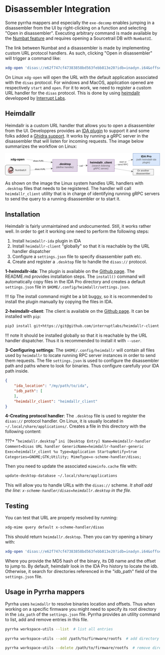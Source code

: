 # Disassembler Integration

Some pyrrha mappers and especially the `exe-decomp` enables jumping in a disassembler from the UI
by right-clicking on a function and selecting "Open in disassembler". Executing arbitrary command
is made available by the [Numbat feature](https://quarkslab.github.io/numbat/customization/) and
requires opening a Sourcetrail DB with ``NumbatUI``.

The link between Numbat and a disassembler is made by implementing custom URL protocol handlers. As such,
clicking "Open in disassembler" will trigger a command like:

```bash
xdg-open 'disas://e62f747cf47383858bd563febb813e20?idb=inadyn.i64&offset=0x0124c8'
```

On Linux `xdg-open` will open the URL with the default application associated with the `disas` protocol.
For windows and MacOS, application opened are respectively `start` and `open`. For it to work,
we need to register a custom URL handler for the `disas` protocol. This is done by using [heimdallr](https://github.com/interruptlabs/heimdallr-client) developped by [Interrupt Labs](https://interruptlabs.com/).


## Heimdallr

Heimdallr is a custom URL handler that allows you to open a disassembler from the UI. Developpres provides
an [IDA plugin](https://github.com/interruptlabs/heimdallr-ida) to support it and some folks added a [Ghidra
support](https://github.com/foundryzero/ghidra-deep-links). It works by running a gRPC server in the disassembler
that will listen for incoming requests. The image below summarizes the workflow on Linux:

![](img/heimdallr.svg)

As shown on the image the Linux system handles URL handlers with `.desktop` files that needs to be registered.
The handler will call `heimdallr_client` utility that is in charge of identifying running gRPC servers to send
the query to a running disassembler or to start it.

## Installation

Heimdallr is fairly unmaintained and undocumented. Still, it works rather well. In order to get it working
one need to perform the following steps:

1. Install `heimdallr-ida` plugin in IDA
2. Install `heimdallr-client` "globally" so that it is reachable by the URL handler dispatcher
3. Configure a `settings.json` file to specify disassembler path etc.
4. Create and register a `.desktop` file to handle the `disas://` protocol.

**1-heimdallr-ida**: The plugin is available on the [Github page](https://github.com/interruptlabs/heimdallr-ida).
The README.md provides installation steps. The ``install()`` command will automatically copy files in the IDA Pro
directory and creates a default `settings.json` file in `$HOME/.config/heimdallr/settings.json`.

!!! tip
    The install command might be a bit buggy, so it is recommended to install the plugin manually by copying the
    files in IDA.

**2-heimdallr-client**: The client is available on the [Github page](https://github.com/interruptlabs/heimdallr-client).
It can be installed with `pip`:

```bash
pip3 install git+https://git@github.com/interruptlabs/heimdallr-client.git#egg=heimdallr_client
```

!!! note
    It should be installed globally so that it is reachable by the URL handler dispatcher. Thus it is recommended 
    to install it with `--user`.

**3-Configuring settings**: The `$HOME/.config/heimdallr` will contain all files used by `heimdallr` to locate
running RPC server instances in order to send them requests. The file `settings.json` is used to configure
the disassembler path and paths where to look for binaries. Thus configure carefully your IDA path inside.

```json
{
    "ida_location": "/my/path/to/ida",
    "idb_path": [
    ],
    "heimdallr_client": "heimdallr_client"
}
```

**4-Creating protocol handler**: The `.desktop` file is used to register the `disas://` protocol handler.
On Linux, it is usually located in `~/.local/share/applications/`. Creates a file in this directory with
the following content:

???+ "`heimdallr.desktop`"
    ```ini
    [Desktop Entry]
    Name=Heimdallr-handler
    Comment=Disas URL handler
    GenericName=heimdallr-handler-generic
    Exec=heimdallr_client %u
    Type=Application
    StartupNotify=true
    Categories=GNOME;GTK;Utility;
    MimeType=x-scheme-handler/disas;
    ```

Then you need to update the associated `mimeinfo.cache` file with:

```bash
update-desktop-database ~/.local/share/applications
```
This will allow you to handle URLs with the `disas://` scheme.
*It shall add the line: `x-scheme-handler/disas=heimdallr.desktop` in the file.*


## Testing

You can test that URL are properly resolved by running:

```bash
xdg-mime query default x-scheme-handler/disas
```
This should return `heimdallr.desktop`. Then you can try opening a binary with:

```bash
xdg-open 'disas://e62f747cf47383858bd563febb813e20?idb=inadyn.i64&offset=0x0124c8'
```

Where you provide the MD5 hash of the binary, its DB name and the offset to jump to.
By default, heimdallr look in the IDA Pro history to locate the idb. Otherwise, it search
for directories referenced in the "idb_path" field of the `settings.json` file.



## Usage in Pyrrha mappers

Pyrrha uses `heimdallr` to resolve binaries location and offsets. Thus when working
on a specific firmware you might need to specify its root directory in the `ida_path`
of the `settings.json` file. Pyrrha provides an utility command to list, add and remove
entries in this file.

```bash
pyrrha workspace-utils --list  # list all entries
```

```bash
pyrrha workspace-utils --add /path/to/firmware/rootfs  # add directory in search path
```

```bash
pyrrha workspace-utils --delete /path/to/firmware/rootfs  # remove directory from search path
```

